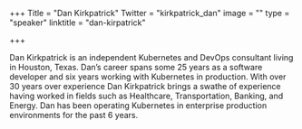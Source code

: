 +++
Title = "Dan Kirkpatrick"
Twitter = "kirkpatrick_dan"
image = ""
type = "speaker"
linktitle = "dan-kirpatrick"

+++

Dan Kirkpatrick is an independent Kubernetes and DevOps consultant living in Houston, Texas. Dan’s career spans some 25 years as a software developer and six years working with Kubernetes in production. With over 30 years over experience Dan Kirkpatrick brings a swathe of experience having worked in fields such as Healthcare, Transportation, Banking, and Energy. Dan has been operating Kubernetes in enterprise production environments for the past 6 years.